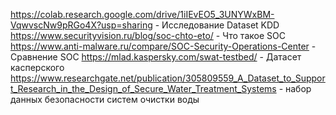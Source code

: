 https://colab.research.google.com/drive/1iIEvEO5_3UNYWxBM-VqwvscNw9pRGo4X?usp=sharing - Исследование Dataset KDD
https://www.securityvision.ru/blog/soc-chto-eto/ - Что такое SOC
https://www.anti-malware.ru/compare/SOC-Security-Operations-Center - Сравнение SOC
https://mlad.kaspersky.com/swat-testbed/ - Датасет касперского
https://www.researchgate.net/publication/305809559_A_Dataset_to_Support_Research_in_the_Design_of_Secure_Water_Treatment_Systems - набор данных безопасности систем очистки воды




